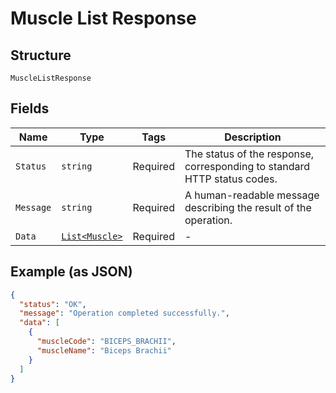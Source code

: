 
# Muscle List Response

## Structure

`MuscleListResponse`

## Fields

| Name | Type | Tags | Description |
|  --- | --- | --- | --- |
| `Status` | `string` | Required | The status of the response, corresponding to standard HTTP status codes. |
| `Message` | `string` | Required | A human-readable message describing the result of the operation. |
| `Data` | [`List<Muscle>`](../../doc/models/muscle.md) | Required | - |

## Example (as JSON)

```json
{
  "status": "OK",
  "message": "Operation completed successfully.",
  "data": [
    {
      "muscleCode": "BICEPS_BRACHII",
      "muscleName": "Biceps Brachii"
    }
  ]
}
```

